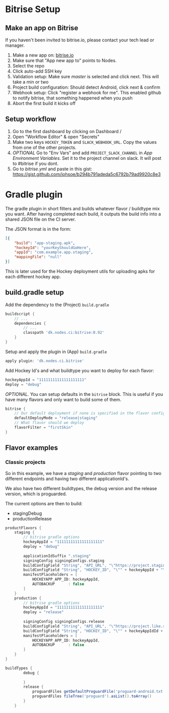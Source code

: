 # Bitrise Setup

## Make an app on Bitrise
If you haven't been invited to bitrise.io, please contact your tech lead or manager.

1) Make a new app on: [bitrise.io](https://www.bitrise.io/dashboard)
2) Make sure that "App new app to" points to Nodes.
3) Select the repo
4) Click auto-add SSH key
5) Validation setup: Make sure *master* is selected and click next. This will take a min or two
6) Project build configuration: Should detect Android, click next & confirm
7) Webhook setup: Click "register a webhook for me". This enabled github to notify bitrise, that something happened when you push
8) Abort the first build it kicks off

## Setup workflow
1) Go to the first dashboard by clicking on Dashboard / <app name>
2) Open "Workflow Editor" & open "Secrets"
3) Make two keys `HOCKEY_TOKEN` and `SLACK_WEBHOOK_URL`. Copy the values from one of the other projects.
4) *OPTIONAL* Go to "Env Vars" and add `PROJECT_SLACK_CHANNEL` in *App Environment Variables*. Set it to the project channel on slack. It will post to #bitrise if you dont.
5) Go to *bitrise.yml* and paste in this gist: https://gist.github.com/johsoe/b294b791adeda5c6792b79ad9920c8e3

# Gradle plugin

The gradle plugin in short filters and builds whatever flavor / buildtype mix you want. After having completed each build, it outputs the build info into a shared JSON file on the CI server. 

The JSON format is in the form:
```json
[{
    "build": "app-staging.apk",
    "hockeyId": "yourKeyShouldGoHere",
    "appId": "com.example.app.staging",
    "mappingFile": "null"
}]
```

This is later used for the Hockey deployment utils for uploading apks for each different hockey app.

## build.gradle setup

Add the dependency to the (Project) `build.gradle`
```groovy
buildscript {
    // ...
    dependencies {
        // ...
        classpath 'dk.nodes.ci:bitrise:0.92'
    }
}
```

Setup and apply the plugin in (App) `build.gradle`
```groovy
apply plugin: 'dk.nodes.ci.bitrise'
```

Add Hockey Id's and what buildtype you want to deploy for each flavor:
```groovy
hockeyAppId = "11111111111111111111"
deploy = "debug"
```

_*OPTIONAL.*_ You can setup defaults in the `bitrise` block. This is useful if you have many flavors and only want to build some of them.
```groovy
bitrise {
    // Our default deployment if none is specified in the flavor config
    defaultDeployMode = "release|staging"
    // What flavor should we deploy
    flavorFilter = "firstSkin" 
}
```

## Flavor examples

### Classic projects
So in this example, we have a *staging* and *production* flavor pointing to two different endpoints and having two different applicationId's.

We also have two different buildtypes, the debug version and the release version, which is proguarded.
 
 The current options are then to build:
  - stagingDebug
  - productionRelease
  
```groovy
productFlavors {
    staging {
        // bitrise gradle options
        hockeyAppId = "11111111111111111111"
        deploy = "debug"
        
        applicationIdSuffix ".staging"
        signingConfig signingConfigs.staging
        buildConfigField "String", "API_URL", "\"https://project.staging-like.st/\""
        buildConfigField "String", "HOCKEY_ID", "\"" + hockeyAppId + "\""
        manifestPlaceholders = [
            HOCKEYAPP_APP_ID: hockeyAppId,
            AUTOBACKUP      : false
        ]
    }
    production {
        // bitrise gradle options
        hockeyAppId = "11111111111111111111"
        deploy = "release"
        
        signingConfig signingConfigs.release
        buildConfigField "String", "API_URL", "\"https://project.like.st/\""
        buildConfigField "String", "HOCKEY_ID", "\"" + hockeyAppIdId + "\""
        manifestPlaceholders = [
            HOCKEYAPP_APP_ID: hockeyAppId,
            AUTOBACKUP      : false
        ]
    }
}

buildTypes {
        debug {
            
        }
        release {
            proguardFiles getDefaultProguardFile('proguard-android.txt'), 'proguard-rules.pro'
            proguardFiles fileTree('proguard').asList().toArray()
        }
    }
```
